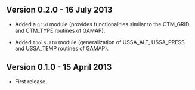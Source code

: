 
Version 0.2.0 - 16 July 2013
----------------------------

* Added a `grid` module (provides functionalities similar to the CTM_GRID
  and CTM_TYPE routines of GAMAP).

* Added `tools.atm` module (generalization of USSA_ALT, USSA_PRESS and
  USSA_TEMP routines of GAMAP). 

Version 0.1.0 - 15 April 2013
-----------------------------

* First release.
